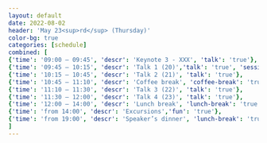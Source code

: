 ```yaml
---
layout: default
date: 2022-08-02
header: 'May 23<sup>rd</sup> (Thursday)'
color-bg: true
categories: [schedule]
combined: [
{'time': '09:00 – 09:45', 'descr': 'Keynote 3 - XXX', 'talk': 'true'},
{'time': '09:45 – 10:15', 'descr': 'Talk 1 (20)','talk': 'true', 'session': 'Session 8 (Title: tba, Chair: tba)'},
{'time': '10:15 – 10:45', 'descr': 'Talk 2 (21)', 'talk': 'true'},
{'time': '10:45 – 11:10', 'descr': 'Coffee break', 'coffee-break': 'true'},
{'time': '11:10 – 11:30', 'descr': 'Talk 3 (22)', 'talk': 'true'},
{'time': '11:30 – 12:00', 'descr': 'Talk 4 (23)', 'talk': 'true'},
{'time': '12:00 – 14:00', 'descr': 'Lunch break', 'lunch-break': 'true'},
{'time': 'from 14:00', 'descr': 'Excursions','fun': 'true'},
{'time': 'from 19:00', 'descr': 'Speaker’s dinner', 'lunch-break': 'true'},
]
---
```

